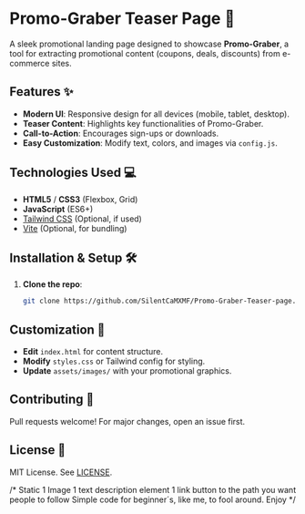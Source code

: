 # Promo-Graber Teaser Page 🚀

A sleek promotional landing page designed to showcase **Promo-Graber**, a tool for extracting promotional content (coupons, deals, discounts) from e-commerce sites.



## Features ✨
- **Modern UI**: Responsive design for all devices (mobile, tablet, desktop).
- **Teaser Content**: Highlights key functionalities of Promo-Graber.
- **Call-to-Action**: Encourages sign-ups or downloads.
- **Easy Customization**: Modify text, colors, and images via `config.js`.

## Technologies Used 💻
- **HTML5** / **CSS3** (Flexbox, Grid)
- **JavaScript** (ES6+)
- [Tailwind CSS](https://tailwindcss.com/) (Optional, if used)
- [Vite](https://vitejs.dev/) (Optional, for bundling)

## Installation & Setup 🛠️
1. **Clone the repo**:
   ```bash
   git clone https://github.com/SilentCaMXMF/Promo-Graber-Teaser-page.git
    ```
## Customization 🎨
- **Edit** `index.html` for content structure.  
- **Modify** `styles.css` or Tailwind config for styling.  
- **Update** `assets/images/` with your promotional graphics.  

## Contributing 🤝
Pull requests welcome! For major changes, open an issue first.  

## License 📄
MIT License. See [LICENSE](./LICENSE).  


/* Static
1 Image
1 text description element
1 link button to the path you want people to follow
Simple code for beginner´s, like me, to fool around.
Enjoy
*/
